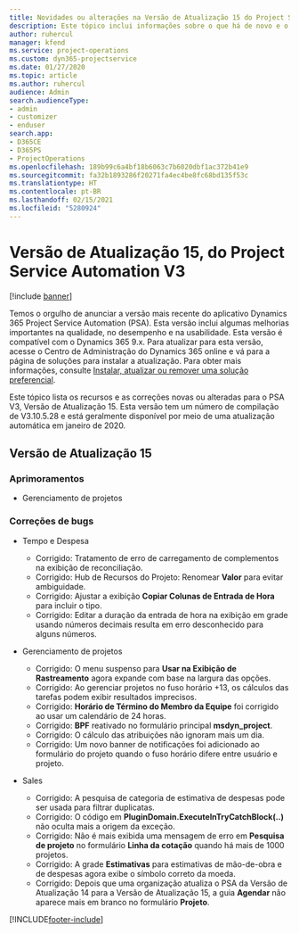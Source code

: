 ```yaml
---
title: Novidades ou alterações na Versão de Atualização 15 do Project Service Automation V3
description: Este tópico inclui informações sobre o que há de novo e o que foi alterado na Versão da Atualização 15 do Project Service Automation V3.
author: ruhercul
manager: kfend
ms.service: project-operations
ms.custom: dyn365-projectservice
ms.date: 01/27/2020
ms.topic: article
ms.author: ruhercul
audience: Admin
search.audienceType:
- admin
- customizer
- enduser
search.app:
- D365CE
- D365PS
- ProjectOperations
ms.openlocfilehash: 189b99c6a4bf18b6063c7b6020dbf1ac372b41e9
ms.sourcegitcommit: fa32b1893286f20271fa4ec4be8fc68bd135f53c
ms.translationtype: HT
ms.contentlocale: pt-BR
ms.lasthandoff: 02/15/2021
ms.locfileid: "5280924"
---
```

# <a name="project-service-automation-update-release-15-v3"></a>Versão de Atualização 15, do Project Service Automation V3

[!include [banner](../includes/psa-now-project-operations.md)]

Temos o orgulho de anunciar a versão mais recente do aplicativo Dynamics 365 Project Service Automation (PSA). Esta versão inclui algumas melhorias importantes na qualidade, no desempenho e na usabilidade. Esta versão é compatível com o Dynamics 365 9.x. Para atualizar para esta versão, acesse o Centro de Administração do Dynamics 365 online e vá para a página de soluções para instalar a atualização. Para obter mais informações, consulte [Instalar, atualizar ou remover uma solução preferencial](https://docs.microsoft.com/power-platform/admin/install-remove-preferred-solution).

Este tópico lista os recursos e as correções novas ou alteradas para o PSA V3, Versão de Atualização 15. Esta versão tem um número de compilação de V3.10.5.28 e está geralmente disponível por meio de uma atualização automática em janeiro de 2020.

## <a name="update-release-15"></a>Versão de Atualização 15 

### <a name="enhancements"></a>Aprimoramentos

- Gerenciamento de projetos

### <a name="bug-fixes"></a>Correções de bugs

- Tempo e Despesa

  - Corrigido: Tratamento de erro de carregamento de complementos na exibição de reconciliação.
  - Corrigido: Hub de Recursos do Projeto: Renomear **Valor** para evitar ambiguidade.
  - Corrigido: Ajustar a exibição **Copiar Colunas de Entrada de Hora** para incluir o tipo.
  - Corrigido: Editar a duração da entrada de hora na exibição em grade usando números decimais resulta em erro desconhecido para alguns números.

- Gerenciamento de projetos

  - Corrigido: O menu suspenso para **Usar na Exibição de Rastreamento** agora expande com base na largura das opções.
  - Corrigido: Ao gerenciar projetos no fuso horário +13, os cálculos das tarefas podem exibir resultados imprecisos.
  - Corrigido: **Horário de Término do Membro da Equipe** foi corrigido ao usar um calendário de 24 horas.
  - Corrigido: **BPF** reativado no formulário principal **msdyn_project**.
  - Corrigido: O cálculo das atribuições não ignoram mais um dia.
  - Corrigido: Um novo banner de notificações foi adicionado ao formulário do projeto quando o fuso horário difere entre usuário e projeto.

- Sales

  - Corrigido: A pesquisa de categoria de estimativa de despesas pode ser usada para filtrar duplicatas.
  - Corrigido: O código em **PluginDomain.ExecuteInTryCatchBlock(..)** não oculta mais a origem da exceção.
  - Corrigido: Não é mais exibida uma mensagem de erro em **Pesquisa de projeto** no formulário **Linha da cotação** quando há mais de 1000 projetos.
  - Corrigido: A grade **Estimativas** para estimativas de mão-de-obra e de despesas agora exibe o símbolo correto da moeda.
  - Corrigido: Depois que uma organização atualiza o PSA da Versão de Atualização 14 para a Versão de Atualização 15, a guia **Agendar** não aparece mais em branco no formulário **Projeto**.


[!INCLUDE[footer-include](../includes/footer-banner.md)]